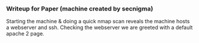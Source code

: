 ### Writeup for Paper (machine created by secnigma) 

Starting  the machine & doing a quick nmap scan reveals the machine hosts a webserver and ssh. Checking the webserver we are greeted with a default apache 2 page.
